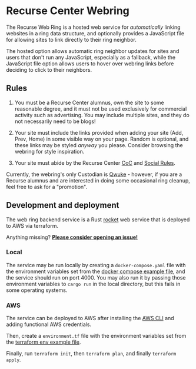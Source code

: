 # Recurse Center Webring

The Recurse Web Ring is a hosted web service for *automatically* linking websites in a ring data structure, and optionally provides a JavaScript file for allowing sites to link directly to their ring neighbor. 

The hosted option allows automatic ring neighbor updates for sites and users that don't run any JavaScript, especially as a fallback, while the JavaScript file option allows users to hover over webring links before deciding to click to their neighbors.

## Rules

1. You must be a Recurse Center alumnus, own the site to some reasonable degree, and it must not be used exclusively for commercial activity such as advertising. You may include multiple sites, and they do not necessarily need to be blogs!

2. Your site must include the links provided when adding your site (Add, Prev, Home) in some visible way on your page. Random is optional, and these links may be styled _anyway_ you please. Consider browsing the webring for style inspiration.

3. Your site must abide by the Recurse Center [CoC](https://www.recurse.com/code-of-conduct) and [Social Rules](https://www.recurse.com/social-rules).

Currently, the webring's only Custodian is [Qwuke](https://github.com/Qwuke) - however, if you are a Recurse alumnus and are interested in doing some occasional ring cleanup, feel free to ask for a "promotion".

## Development and deployment

The web ring backend service is a Rust [rocket](https://rocket.rs/) web service that is deployed to AWS via terraform. 

Anything missing? **[Please consider opening an issue!](https://github.com/Qwuke/recurse-ring/issues/new?template=Blank+issue)**

### Local

The service may be run locally by creating a `docker-compose.yaml` file with the environment variables set from the [docker compose example file](https://github.com/Qwuke/recurse-ring/blob/main/docker-compose.example.yaml), and the service should run on port 4000. You may also run it by passing those environment variables to `cargo run` in the local directory, but this fails in some operating systems.

### AWS

The service can be deployed to AWS after installing the [AWS CLI](https://github.com/aws/aws-cli/tree/v2) and adding functional AWS credentials. 

Then, create a `environment.tf` file with the environment variables set from the [terraform env example file](https://github.com/Qwuke/recurse-ring/blob/main/docker-compose.example.yaml).

Finally, run `terraform init`, then `terraform plan`, and finally `terraform apply`.


